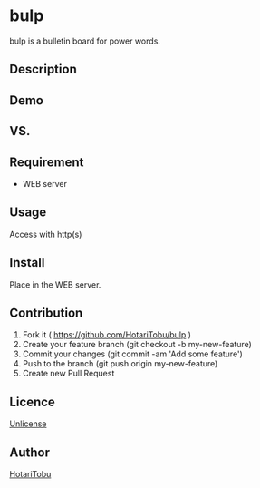 # bulp

bulp is a bulletin board for power words.

## Description

## Demo

## VS. 

## Requirement

- WEB server

## Usage

Access with http(s)

## Install

Place in the WEB server.

## Contribution

1. Fork it ( https://github.com/HotariTobu/bulp )
2. Create your feature branch (git checkout -b my-new-feature)
3. Commit your changes (git commit -am 'Add some feature')
4. Push to the branch (git push origin my-new-feature)
5. Create new Pull Request

## Licence

[Unlicense](LICENSE)

## Author

[HotariTobu](https://github.com/HotariTobu)
